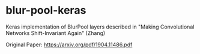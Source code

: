# blur-pool-keras
Keras implementation of BlurPool layers described in "Making Convolutional Networks Shift-Invariant Again" (Zhang)

Original Paper: https://arxiv.org/pdf/1904.11486.pdf
